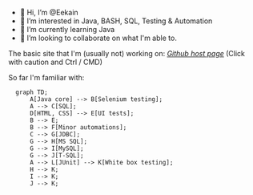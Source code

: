 - 👋 Hi, I’m @Eekain
- 👀 I’m interested in Java, BASH, SQL, Testing & Automation
- 🌱 I’m currently learning Java
- 💞️ I’m looking to collaborate on what I'm able to.


The basic site that I'm (usually not) working on:
*[Github host page](https://eekain.github.io)*
(Click with caution and Ctrl / CMD)
<!---
Eekain/Eekain is a ✨ special ✨ repository because its `README.md` (this file) appears on your GitHub profile.
You can click the Preview link to take a look at your changes. For some reason it didn't allow opening page in new page....

OOOkay, so Mermaid works nicely
--->

So far I'm familiar with:

```mermaid
  graph TD;
      A[Java core] --> B[Selenium testing];
      A --> C[SQL];
      D[HTML, CSS] --> E[UI tests];
      B --> E;
      B --> F[Minor automations];
      C --> G[JDBC];
      G --> H[MS SQL];
      G --> I[MySQL];
      G --> J[T-SQL];
      A --> L[JUnit] --> K[White box testing];
      H --> K;
      I --> K;
      J --> K;
```
